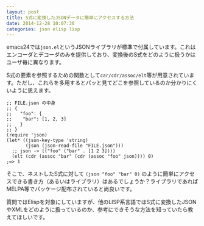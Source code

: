 ```yaml
---
layout: post
title: S式に変換したJSONデータに簡単にアクセスする方法
date: 2014-12-28 10:07:30
categories: json elisp lisp
---
```

<p>emacs24では<code>json.el</code>というJSONライブラリが標準で付属しています。これはエンコーダとデコーダのみを提供しており、変換後のS式をどのように扱うかはユーザ毎に異なります。</p>

<p>S式の要素を参照するための関数として<code>car/cdr/assoc/elt</code>等が用意されています。ただし、これらを多用するとパッと見てどこを参照しているのか分かりにくいように思えます。</p>

<pre><code>;; FILE.json の中身
;; {
;;   "foo": {
;;    "bar": [1, 2, 3]
;;   }
;; }
(require 'json)
(let* ((json-key-type 'string)
       (json (json-read-file "FILE.json")))
  ;; json -&gt; (("foo" ("bar" . [1 2 3])))
  (elt (cdr (assoc "bar" (cdr (assoc "foo" json)))) 0)
;=&gt; 1
</code></pre>

<p>そこで、ネストしたS式に対して <code>(json "foo" "bar" 0)</code> のように簡単にアクセスできる書き方（あるいはライブラリ）はあるでしょうか？ライブラリであればMELPA等でパッケージ配布されていると尚良いです。</p>

<p>質問ではElispを対象にしていますが、他のLISP系言語ではS式に変換したJSONやXMLをどのように扱っているのか、参考にできそうな方法を知っていたら教えてほしいです。</p>
